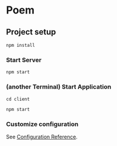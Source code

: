 # Poem

## Project setup
```
npm install
```

### Start Server
```
npm start
```

### (another Terminal) Start Application
```
cd client
```
```
npm start
```

### Customize configuration
See [Configuration Reference](https://cli.vuejs.org/config/).
